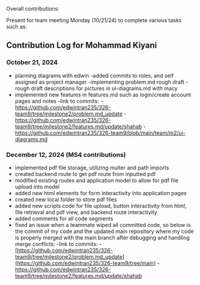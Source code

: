 
Overall contributions:

Present for team meeting Monday (10/21/24) to complete various tasks such as:
    

## Contribution Log for Mohammad Kiyani

### October 21, 2024
- planning diagrams with edwin
-added commits to roles, and self assigned as project manager
-implementing problem.md rough draft
-rough draft descriptions for pictures in ui-diagrams.md with macy
- implemented new features in features.md such as login/create account pages and notes
-link to commits:
-https://github.com/edwintran235/326-team9/tree/milestone2/problem.md_update
-https://github.com/edwintran235/326-team9/tree/milestone2/features.md/update/shahab
-https://github.com/edwintran235/326-team9/blob/main/team/m2/ui-diagrams.md



### December 12, 2024 (MS4 contributions)
- implemented pdf file storage, utilizing multer and path imports
- created backend route to get pdf route from inputted pdf
- modified existing routes and application model to allow for pdf file upload into model
- added new html elements for form interactivity into application pages
- created new local folder to store pdf files
- added new scripts code for file upload, button interactivity from html, file retrieval and pdf view, and backend route interactivity
- added comments for all code segments
- fixed an issue when a teammate wiped all committed code, so below is the commit of my code and the updated main repository where my code is properly merged with the main branch after debugging and handling merge conflicts:
-link to commits:
-[https://github.com/edwintran235/326-team9/tree/milestone2/problem.md_update](https://github.com/edwintran235/326-team9/tree/main)
-[https://github.com/edwintran235/326-team9/tree/milestone2/features.md/update/shahab
](https://github.com/edwintran235/326-team9/commit/b1e9faaf2efeb66bfdbc6cd05005526c549c4137)
